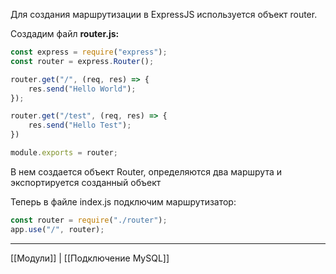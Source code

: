 Для создания маршрутизации в ExpressJS используется объект router.

Создадим файл **router.js:**
```jsx
const express = require("express");
const router = express.Router();

router.get("/", (req, res) => {
    res.send("Hello World");
});

router.get("/test", (req, res) => {
    res.send("Hello Test");
})

module.exports = router;
```
В нем создается объект Router, определяются два маршрута и экспортируется созданный объект

Теперь в файле index.js подключим маршрутизатор:
```jsx
const router = require("./router");
app.use("/", router);
```
---
[[Модули]] | [[Подключение MySQL]]
